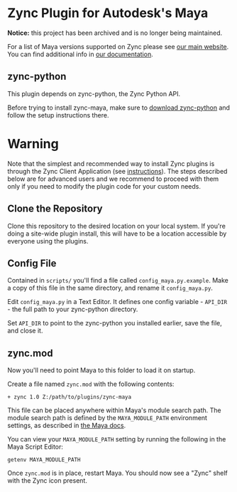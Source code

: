 # Zync Plugin for Autodesk's Maya

**Notice:** this project has been archived and is no longer being maintained.

For a list of Maya versions supported on Zync please see [our main website](https://www.zyncrender.com/#about). You can find additional info in [our documentation](https://docs.zyncrender.com/faq#q-what-applicationrendererplugin-versions-do-you-support).

## zync-python

This plugin depends on zync-python, the Zync Python API.

Before trying to install zync-maya, make sure to [download zync-python](https://github.com/zync/zync-python) and follow the setup instructions there.

# Warning

Note that the simplest and recommended way to install Zync plugins is through the Zync Client Application (see [instructions](https://docs.zyncrender.com/install-and-setup#option-1-the-plugins-tab-in-the-zync-client-app-simple-recommended-for-most-users)). The steps described below are for advanced users and we recommend to proceed with them only if you need to modify the plugin code for your custom needs.

## Clone the Repository

Clone this repository to the desired location on your local system. If you're doing a site-wide plugin install, this will have to be a location accessible by everyone using the plugins.

## Config File

Contained in `scripts/` you'll find a file called ```config_maya.py.example```. Make a copy of this file in the same directory, and rename it ```config_maya.py```.

Edit ```config_maya.py``` in a Text Editor. It defines one config variable - `API_DIR` - the full path to your zync-python directory.

Set `API_DIR` to point to the zync-python you installed earlier, save the file, and close it.

## zync.mod

Now you'll need to point Maya to this folder to load it on startup.

Create a file named `zync.mod` with the following contents:

```
+ zync 1.0 Z:/path/to/plugins/zync-maya
```

This file can be placed anywhere within Maya's module search path. The module search path is defined by the `MAYA_MODULE_PATH` environment settings, as described in [the Maya docs](https://knowledge.autodesk.com/support/maya/learn-explore/caas/CloudHelp/cloudhelp/2016/ENU/Maya/files/GUID-228CCA33-4AFE-4380-8C3D-18D23F7EAC72-htm.html).

You can view your `MAYA_MODULE_PATH` setting by running the following in the Maya Script Editor:

```
getenv MAYA_MODULE_PATH
```

Once `zync.mod` is in place, restart Maya. You should now see a "Zync" shelf with the Zync icon present.

